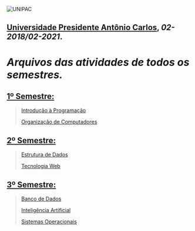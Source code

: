 ![UNIPAC](http://cursosgratuitoscertificado.com//HLIC/fa1f9409ff4841958ad1b5a30de2d26f.gif)

## [Universidade Presidente Antônio Carlos](http://barbacena.site.unipac.br/), _02-2018/02-2021_.

# _Arquivos das atividades de todos os semestres._
 
## [1º Semestre:](https://github.com/WhoisBsa/Faculdade/tree/master/1%C2%BA%20Periodo%20Computa%C3%A7%C3%A3o)
  > [Introdução à Programação](https://github.com/WhoisBsa/Faculdade/tree/master/1%C2%BA%20Periodo%20Computa%C3%A7%C3%A3o/Programa%C3%A7%C3%A3o)
  >
  > [Organização de Computadores](https://github.com/WhoisBsa/Faculdade/tree/master/1%C2%BA%20Periodo%20Computa%C3%A7%C3%A3o/Organiza%C3%A7%C3%A3o%20de%20Computadores)

## [2º Semestre:](https://github.com/WhoisBsa/Faculdade/tree/master/2%C2%BA%20Periodo%20Computa%C3%A7%C3%A3o)
  > [Estrutura de Dados](https://github.com/WhoisBsa/Faculdade/tree/master/2%C2%BA%20Periodo%20Computa%C3%A7%C3%A3o/Estrutura%20de%20dados)
  >
  > [Tecnologia Web](https://github.com/WhoisBsa/Faculdade/tree/master/2%C2%BA%20Periodo%20Computa%C3%A7%C3%A3o/Tecnologia%20Web)

## [3º Semestre:](https://github.com/WhoisBsa/Faculdade/tree/master/3%C2%BA%20Periodo%20Computa%C3%A7%C3%A3o)
  > [Banco de Dados](https://github.com/WhoisBsa/Faculdade/tree/master/3%C2%BA%20Periodo%20Computa%C3%A7%C3%A3o/Banco%20de%20Dados)
  >
  > [Inteligência Artificial](https://github.com/WhoisBsa/Faculdade/tree/master/3%C2%BA%20Periodo%20Computa%C3%A7%C3%A3o/IA)
  >
  > [Sistemas Operacionais](https://github.com/WhoisBsa/Faculdade/tree/master/3%C2%BA%20Periodo%20Computa%C3%A7%C3%A3o/S.O)
